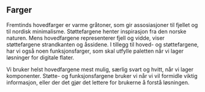 ## Farger

Fremtinds hovedfarger er varme gråtoner, som gir assosiasjoner til fjellet og til nordisk minimalisme. Støttefargene henter inspirasjon fra den norske naturen. Mens hovedfargene representerer fjell og vidde, viser støttefargene strandkanten og åssidene. I tillegg til hoved- og støttefargene, har vi også noen funksjonsfarger, som skal utfylle paletten når vi lager løsninger for digitale flater.

Vi bruker helst hovedfargene mest mulig, særlig svart og hvitt, når vi lager komponenter. Støtte- og funksjonsfargene bruker vi når vi vil formidle viktig informasjon, eller der det gjør det lettere for brukerne å forstå løsningen.
